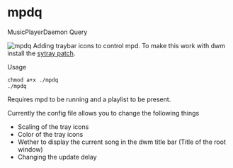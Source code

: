 # mpdq
MusicPlayerDaemon Query

![mpdq](http://i.imgur.com/QSDHzoO.jpg)
Adding traybar icons to control mpd. To make this work with dwm install the [sytray patch](http://dwm.suckless.org/patches/systray).

Usage
```
chmod a+x ./mpdq
./mpdq
```
Requires mpd to be running and a playlist to be present.

Currently the config file allows you to change the following things
* Scaling of the tray icons
* Color of the tray icons
* Wether to display the current song in the dwm title bar (Title of the root window)
* Changing the update delay
